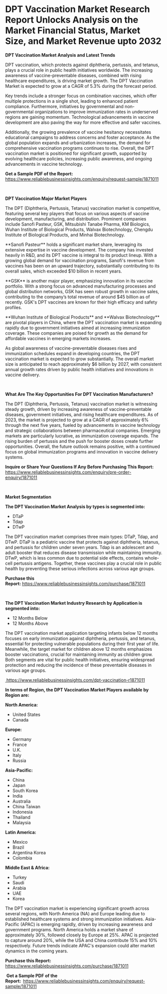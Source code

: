 <p><h1>DPT Vaccination Market Research Report Unlocks Analysis on the Market Financial Status, Market Size, and Market Revenue upto 2032</h1></p><p><strong>DPT Vaccination Market Analysis and Latest Trends</strong></p>
<p><p>DPT vaccination, which protects against diphtheria, pertussis, and tetanus, plays a crucial role in public health initiatives worldwide. The increasing awareness of vaccine-preventable diseases, combined with rising healthcare expenditures, is driving market growth. The DPT Vaccination Market is expected to grow at a CAGR of 5.3% during the forecast period. </p><p>Key trends include a stronger focus on combination vaccines, which offer multiple protections in a single shot, leading to enhanced patient compliance. Furthermore, initiatives by governmental and non-governmental organizations to improve immunization rates in underserved regions are gaining momentum. Technological advancements in vaccine development are also paving the way for more effective and safer vaccines. </p><p>Additionally, the growing prevalence of vaccine hesitancy necessitates educational campaigns to address concerns and foster acceptance. As the global population expands and urbanization increases, the demand for comprehensive vaccination programs continues to rise. Overall, the DPT vaccination market is positioned for significant growth, supported by evolving healthcare policies, increasing public awareness, and ongoing advancements in vaccine technology.</p></p>
<p><strong>Get a Sample PDF of the Report:&nbsp;</strong> <a href="https://www.reliablebusinessinsights.com/enquiry/request-sample/1871011?utm_campaign=3075&utm_medium=2&utm_source=Github&utm_content=ia&utm_term=19042025&utm_id=dpt-vaccination">https://www.reliablebusinessinsights.com/enquiry/request-sample/1871011</a></p>
<p>&nbsp;</p>
<p><strong>DPT Vaccination Major Market Players</strong></p>
<p><p>The DPT (Diphtheria, Pertussis, Tetanus) vaccination market is competitive, featuring several key players that focus on various aspects of vaccine development, manufacturing, and distribution. Prominent companies include Sanofi Pasteur, GSK, Mitsubishi Tanabe Pharma, KM Biologics, Wuhan Institute of Biological Products, Walvax Biotechnology, Chengdu Institute of Biological Products, and Minhai Biotechnology.</p><p>**Sanofi Pasteur** holds a significant market share, leveraging its extensive expertise in vaccine development. The company has invested heavily in R&D, and its DPT vaccine is integral to its product lineup. With a growing global demand for vaccination programs, Sanofi's revenue from vaccines has been on an upward trajectory, substantially contributing to its overall sales, which exceeded $10 billion in recent years.</p><p>**GSK** is another major player, emphasizing innovation in its vaccine portfolio. With a strong focus on advanced manufacturing processes and global distribution networks, GSK has seen robust growth in vaccine sales, contributing to the company’s total revenue of around $45 billion as of recently. GSK's DPT vaccines are known for their high efficacy and safety profiles.</p><p>**Wuhan Institute of Biological Products** and **Walvax Biotechnology** are pivotal players in China, where the DPT vaccination market is expanding rapidly due to government initiatives aimed at increasing immunization coverage. These companies are poised for growth as the demand for affordable vaccines in emerging markets increases.</p><p>As global awareness of vaccine-preventable diseases rises and immunization schedules expand in developing countries, the DPT vaccination market is expected to grow substantially. The overall market size is anticipated to reach approximately $6 billion by 2027, with consistent annual growth rates driven by public health initiatives and innovations in vaccine delivery.</p></p>
<p>&nbsp;</p>
<p><strong>What Are The Key Opportunities For DPT Vaccination Manufacturers?</strong></p>
<p><p>The DPT (Diphtheria, Pertussis, Tetanus) vaccination market is witnessing steady growth, driven by increasing awareness of vaccine-preventable diseases, government initiatives, and rising healthcare expenditures. As of 2023, the market is projected to grow at a CAGR of approximately 6% through the next five years, fueled by advancements in vaccine technology and strategic collaborations between pharmaceutical companies. Emerging markets are particularly lucrative, as immunization coverage expands. The rising burden of pertussis and the push for booster doses create further opportunities. Overall, the future outlook remains positive, with a continued focus on global immunization programs and innovation in vaccine delivery systems.</p></p>
<p><strong>Inquire or Share Your Questions If Any Before Purchasing This Report:</strong> <a href="https://www.reliablebusinessinsights.com/enquiry/pre-order-enquiry/1871011?utm_campaign=3075&utm_medium=2&utm_source=Github&utm_content=ia&utm_term=19042025&utm_id=dpt-vaccination">https://www.reliablebusinessinsights.com/enquiry/pre-order-enquiry/1871011</a></p>
<p>&nbsp;</p>
<p><strong>Market Segmentation</strong></p>
<p><strong>The DPT Vaccination Market Analysis by types is segmented into:</strong></p>
<p><ul><li>DTaP</li><li>Tdap</li><li>DTwP</li></ul></p>
<p><p>The DPT vaccination market comprises three main types: DTaP, Tdap, and DTwP. DTaP is a pediatric vaccine that protects against diphtheria, tetanus, and pertussis for children under seven years. Tdap is an adolescent and adult booster that reduces disease transmission while maintaining immunity. DTwP, which is less common due to potential side effects, contains whole-cell pertussis antigens. Together, these vaccines play a crucial role in public health by preventing these serious infections across various age groups.</p></p>
<p><strong>Purchase this Report:&nbsp;</strong><a href="https://www.reliablebusinessinsights.com/purchase/1871011?utm_campaign=3075&utm_medium=2&utm_source=Github&utm_content=ia&utm_term=19042025&utm_id=dpt-vaccination">https://www.reliablebusinessinsights.com/purchase/1871011</a></p>
<p>&nbsp;</p>
<p><strong>The DPT Vaccination Market Industry Research by Application is segmented into:</strong></p>
<p><ul><li>12 Months Below</li><li>12 Months Above</li></ul></p>
<p><p>The DPT vaccination market application targeting infants below 12 months focuses on early immunization against diphtheria, pertussis, and tetanus, essential for protecting vulnerable populations during their first year of life. Meanwhile, the target market for children above 12 months emphasizes booster vaccinations, crucial for maintaining immunity as children grow. Both segments are vital for public health initiatives, ensuring widespread protection and reducing the incidence of these preventable diseases in various age groups.</p></p>
<p><a href="https://www.reliablebusinessinsights.com/dpt-vaccination-r1871011?utm_campaign=3075&utm_medium=2&utm_source=Github&utm_content=ia&utm_term=19042025&utm_id=dpt-vaccination">&nbsp;https://www.reliablebusinessinsights.com/dpt-vaccination-r1871011</a></p>
<p><strong>In terms of Region, the DPT Vaccination Market Players available by Region are:</strong></p>
<p>
    <p> <strong> North America: </strong>
        <ul>
            <li>United States</li>
            <li>Canada</li>
        </ul>
        </p> 
    <p> <strong> Europe: </strong>
        <ul>
            <li>Germany</li>
            <li>France</li>
            <li>U.K.</li>
            <li>Italy</li>
            <li>Russia</li>
        </ul>
        </p> 
    <p> <strong> Asia-Pacific: </strong>
        <ul>
            <li>China</li>
            <li>Japan</li>
            <li>South Korea</li>
            <li>India</li>
            <li>Australia</li>
            <li>China Taiwan</li>
            <li>Indonesia</li>
            <li>Thailand</li>
            <li>Malaysia</li>
        </ul>
        </p> 
    <p> <strong> Latin America: </strong>
        <ul>
            <li>Mexico</li>
            <li>Brazil</li>
            <li>Argentina Korea</li>
            <li>Colombia</li>
        </ul>
        </p> 
    <p> <strong> Middle East & Africa: </strong>
        <ul>
            <li>Turkey</li>
            <li>Saudi</li>
            <li>Arabia</li>
            <li>UAE</li>
            <li>Korea</li>
        </ul>
    </p>
    </p>
<p><p>The DPT vaccination market is experiencing significant growth across several regions, with North America (NA) and Europe leading due to established healthcare systems and strong immunization initiatives. Asia-Pacific (APAC) is emerging rapidly, driven by increasing awareness and government programs. North America holds a market share of approximately 30%, followed closely by Europe at 25%. APAC is projected to capture around 20%, while the USA and China contribute 15% and 10% respectively. Future trends indicate APAC's expansion could alter market dynamics in the coming years.</p></p>
<p><strong>Purchase this Report: </strong><a href="https://www.reliablebusinessinsights.com/purchase/1871011?utm_campaign=3075&utm_medium=2&utm_source=Github&utm_content=ia&utm_term=19042025&utm_id=dpt-vaccination">https://www.reliablebusinessinsights.com/purchase/1871011</a></p>
<p>&nbsp;<strong>Get a Sample PDF of the Report:&nbsp;&nbsp;</strong><a href="https://www.reliablebusinessinsights.com/enquiry/request-sample/1871011?utm_campaign=3075&utm_medium=2&utm_source=Github&utm_content=ia&utm_term=19042025&utm_id=dpt-vaccination">https://www.reliablebusinessinsights.com/enquiry/request-sample/1871011</a></p>
<p><strong></strong></p>
<p><p></p><p></p><p></p></p>